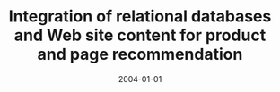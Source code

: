 ---
# Documentation: https://wowchemy.com/docs/managing-content/

title: Integration of relational databases and Web site content for product and page
  recommendation
subtitle: ''
summary: ''
authors:
- kazienko
- Maciej Kiewra
tags: []
categories: []
date: '2004-01-01'
lastmod: 2022-10-07T05:48:33Z
featured: false
draft: false

# Featured image
# To use, add an image named `featured.jpg/png` to your page's folder.
# Focal points: Smart, Center, TopLeft, Top, TopRight, Left, Right, BottomLeft, Bottom, BottomRight.
image:
  caption: ''
  focal_point: ''
  preview_only: false

# Projects (optional).
#   Associate this post with one or more of your projects.
#   Simply enter your project's folder or file name without extension.
#   E.g. `projects = ["internal-project"]` references `content/project/deep-learning/index.md`.
#   Otherwise, set `projects = []`.
projects: []
publishDate: '2022-10-07T05:48:32.032723Z'
publication_types:
- '1'
abstract: ''
publication: "*International Database Engineering and Applications Symposium. (IDEAS\
  \ '04). Proceedings, Coimbra, Portugal, July 7-9, 2004*"
---